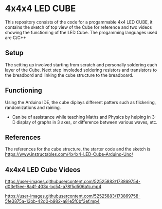 # 4x4x4 LED CUBE


This repository consists of the code for a progammable 4x4 LED CUBE, it contains the sketch of top view of the Cube for reference and two videos showing the functioning of the LED Cube. The progamming languages used are C/C++ 


## Setup

The setting up involved starting from scratch and personally soldering each layer of the Cube. Next step involeded soldering resistors and transistors to the breadbord and linking the cube structure to the breadboard.


## Functioning

Using the Arduino IDE, the cube diplays different patters such as flickering, randomizations and raining.
- Can be of assistance while teaching Maths and Physics by helping in 3-D display of graphs in 3 axes, or difference between various waves, etc.

## References

The references for the cube structure, the starter code and the sketch is https://www.instructables.com/4x4x4-LED-Cube-Arduino-Uno/


## 4x4x4 LED Cube Videos

https://user-images.githubusercontent.com/52525883/173869754-d03e15ee-8a4f-403d-bc54-a78f5d506a1c.mp4



https://user-images.githubusercontent.com/52525883/173869758-5fe3875a-13bb-42d0-b982-a81e5f0bf3ef.mp4

